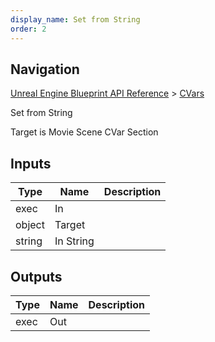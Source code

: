 ```yaml
---
display_name: Set from String
order: 2
---
```

## Navigation

[Unreal Engine Blueprint API Reference](https://dev.epicgames.com/documentation/en-us/unreal-engine/BlueprintAPI) > [CVars](https://dev.epicgames.com/documentation/en-us/unreal-engine/BlueprintAPI/CVars)

Set from String

Target is Movie Scene CVar Section

## Inputs

| Type | Name | Description |
| --- | --- | --- |
| exec | In |  |
| object | Target |  |
| string | In String |  |

## Outputs

| Type | Name | Description |
| --- | --- | --- |
| exec | Out |  |

